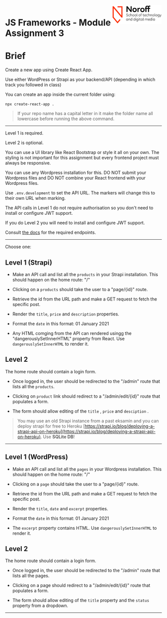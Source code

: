 <img src="./.readme/noroff-light.png" width="160" align="right">

# JS Frameworks - Module Assignment 3

# Brief

Create a new app using Create React App.

Use either WordPress or Strapi as your backend/API (depending in which track you followed in class)


You can create an app inside the current folder using:

```
npx create-react-app .
```

> If your repo name has a capital letter in it make the folder name all lowercase before running the above command.

---

Level 1 is required.

Level 2 is optional.

You can use a UI library like React Bootstrap or style it all on your own. The styling is not important for this assignment but every frontend project must always be responsive.

You can use any Wordpress installation for this. DO NOT submit your Wordpress files and DO NOT combine your React frontend with your Wordpress files.

Use `.env.development` to set the API URL. The markers will change this to their own URL when marking.

The API calls in Level 1 do not require authorisation so you don't need to install or configure JWT support.

If you do Level 2 you will need to install and configure JWT support.

Consult <a href="https://developer.wordpress.org/rest-api/reference/" target="_blank">the docs</a> for the required endpoints.

---

Choose one:

## Level 1 (Strapi)

- Make an API call and list all the `products` in your Strapi installation. This should happen on the home route: "/"

- Clicking on a `products` should take the user to a "page/{id}" route.

- Retrieve the id from the URL path and make a GET request to fetch the specific post.

- Render the `title`, `price` and `description` properties.

- Format the `date` in this format: 01 January 2021

- Any HTML comging from the API can rendered usingg the "dangerouslySetInnerHTML" property from React. Use `dangerouslySetInnerHTML` to render it.

## Level 2

The home route should contain a login form.

- Once logged in, the user should be redirected to the "/admin" route that lists all the `products`.

- Clicking on `product` link should redirect to a "/admin/edit/{id}" route that populates a form.

- The form should allow editing of the `title` , `price` and `desciption` .

> You may use an old Strapi instance from a past eksamin and you can deploy strapi for free to Heroku [https://strapi.io/blog/deploying-a-strapi-api-on-heroku](https://strapi.io/blog/deploying-a-strapi-api-on-heroku). Use **SQLite DB**!

---

## Level 1 (WordPress)

- Make an API call and list all the `pages` in your Wordpress installation. This should happen on the home route: "/"

- Clicking on a `page` should take the user to a "page/{id}" route.

- Retrieve the id from the URL path and make a GET request to fetch the specific post.

- Render the `title`, `date` and `excerpt` properties.

- Format the `date` in this format: 01 January 2021

- The `excerpt` property contains HTML. Use `dangerouslySetInnerHTML` to render it.

## Level 2

The home route should contain a login form.

- Once logged in, the user should be redirected to the "/admin" route that lists all the pages.

- Clicking on a page should redirect to a "/admin/edit/{id}" route that populates a form.

- The form should allow editing of the `title` property and the `status` property from a dropdown.

---

